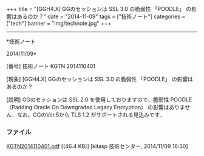﻿+++
title = "[GGH4.X] GGのセッションは SSL 3.0 の脆弱性 「POODLE」 の影響はあるのか？"
date = "2014-11-09"
tags = ["技術ノート"]
categories = ["tech"]
banner = "img/technote.jpg"
+++

-----------------------------------------------------------------------------------------------------------------------------

*技術ノート

2014/11/09*


[番号]
技術ノート KGTN 2014110401

[現象]
[GGH4.X] GGのセッションは SSL 3.0 の脆弱性 「POODLE」
の影響はあるのか？

[説明]
GGのセッションは SSL 2.0 を使用しておりますので，脆弱性 POODLE （Padding
Oracle On Downgraded Legacy Encryption）
の影響はありません．なお，GGのVer.5から TLS 1.2
がサポートされる見込みです．


### ファイル

 
 


[KGTN2014110401.pdf](http://techreport.kitasp.net/attachments/download/1766/KGTN2014110401.pdf)
 [(46.4 KB)] [kitasp 技術センター, 2014/11/09
16:30]


 


 

